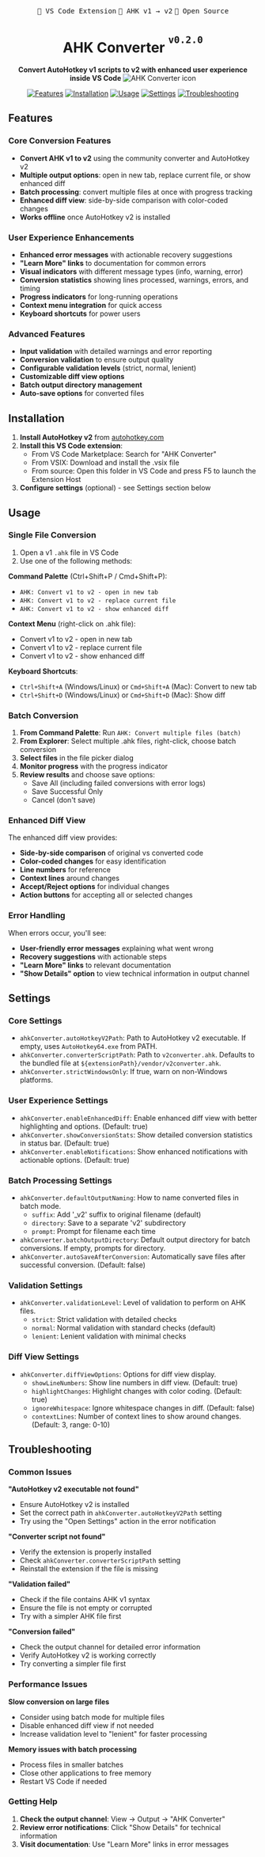 
<div align="center"><kbd></kbd><kbd>🧩 VS Code Extension</kbd> <kbd>🔁 AHK v1 → v2</kbd> <kbd>📂 Open Source</kbd><kbd></kbd></div>
<h1 align="center">AHK Converter <sup><sup><kbd>v0.2.0</kbd></sup></sup></h1>

<div align="center">
    <strong>Convert AutoHotkey v1 scripts to v2 with enhanced user experience inside VS Code</strong>
  <img src="media/AHK_Convert_mini.png" alt="AHK Converter icon">
</div>
<div align="center">
  <p>
    <a href="#features"><img src="https://img.shields.io/badge/Features-blue?style=for-the-badge" alt="Features"></a>
    <a href="#installation"><img src="https://img.shields.io/badge/Install-green?style=for-the-badge" alt="Installation"></a>
    <a href="#usage"><img src="https://img.shields.io/badge/Usage-purple?style=for-the-badge" alt="Usage"></a>
    <a href="#settings"><img src="https://img.shields.io/badge/Settings-orange?style=for-the-badge" alt="Settings"></a>
    <a href="#troubleshooting"><img src="https://img.shields.io/badge/Troubleshooting-red?style=for-the-badge" alt="Troubleshooting"></a>
  </p>
</div>

## Features

### Core Conversion Features
- **Convert AHK v1 to v2** using the community converter and AutoHotkey v2
- **Multiple output options**: open in new tab, replace current file, or show enhanced diff
- **Batch processing**: convert multiple files at once with progress tracking
- **Enhanced diff view**: side-by-side comparison with color-coded changes
- **Works offline** once AutoHotkey v2 is installed

### User Experience Enhancements
- **Enhanced error messages** with actionable recovery suggestions
- **"Learn More" links** to documentation for common errors
- **Visual indicators** with different message types (info, warning, error)
- **Conversion statistics** showing lines processed, warnings, errors, and timing
- **Progress indicators** for long-running operations
- **Context menu integration** for quick access
- **Keyboard shortcuts** for power users

### Advanced Features
- **Input validation** with detailed warnings and error reporting
- **Conversion validation** to ensure output quality
- **Configurable validation levels** (strict, normal, lenient)
- **Customizable diff view options**
- **Batch output directory management**
- **Auto-save options** for converted files

## Installation

1. **Install AutoHotkey v2** from [autohotkey.com](https://www.autohotkey.com/)
2. **Install this VS Code extension**:
   - From VS Code Marketplace: Search for "AHK Converter"
   - From VSIX: Download and install the .vsix file
   - From source: Open this folder in VS Code and press F5 to launch the Extension Host
3. **Configure settings** (optional) - see Settings section below

## Usage

### Single File Conversion

1. Open a v1 `.ahk` file in VS Code
2. Use one of the following methods:

**Command Palette** (Ctrl+Shift+P / Cmd+Shift+P):
- `AHK: Convert v1 to v2 - open in new tab`
- `AHK: Convert v1 to v2 - replace current file`
- `AHK: Convert v1 to v2 - show enhanced diff`

**Context Menu** (right-click on .ahk file):
- Convert v1 to v2 - open in new tab
- Convert v1 to v2 - replace current file
- Convert v1 to v2 - show enhanced diff

**Keyboard Shortcuts**:
- `Ctrl+Shift+A` (Windows/Linux) or `Cmd+Shift+A` (Mac): Convert to new tab
- `Ctrl+Shift+D` (Windows/Linux) or `Cmd+Shift+D` (Mac): Show diff

### Batch Conversion

1. **From Command Palette**: Run `AHK: Convert multiple files (batch)`
2. **From Explorer**: Select multiple .ahk files, right-click, choose batch conversion
3. **Select files** in the file picker dialog
4. **Monitor progress** with the progress indicator
5. **Review results** and choose save options:
   - Save All (including failed conversions with error logs)
   - Save Successful Only
   - Cancel (don't save)

### Enhanced Diff View

The enhanced diff view provides:
- **Side-by-side comparison** of original vs converted code
- **Color-coded changes** for easy identification
- **Line numbers** for reference
- **Context lines** around changes
- **Accept/Reject options** for individual changes
- **Action buttons** for accepting all or selected changes

### Error Handling

When errors occur, you'll see:
- **User-friendly error messages** explaining what went wrong
- **Recovery suggestions** with actionable steps
- **"Learn More" links** to relevant documentation
- **"Show Details" option** to view technical information in output channel

## Settings

### Core Settings

- `ahkConverter.autoHotkeyV2Path`: Path to AutoHotkey v2 executable. If empty, uses `AutoHotkey64.exe` from PATH.
- `ahkConverter.converterScriptPath`: Path to `v2converter.ahk`. Defaults to the bundled file at `${extensionPath}/vendor/v2converter.ahk`.
- `ahkConverter.strictWindowsOnly`: If true, warn on non-Windows platforms.

### User Experience Settings

- `ahkConverter.enableEnhancedDiff`: Enable enhanced diff view with better highlighting and options. (Default: true)
- `ahkConverter.showConversionStats`: Show detailed conversion statistics in status bar. (Default: true)
- `ahkConverter.enableNotifications`: Show enhanced notifications with actionable options. (Default: true)

### Batch Processing Settings

- `ahkConverter.defaultOutputNaming`: How to name converted files in batch mode.
  - `suffix`: Add '_v2' suffix to original filename (default)
  - `directory`: Save to a separate 'v2' subdirectory
  - `prompt`: Prompt for filename each time
- `ahkConverter.batchOutputDirectory`: Default output directory for batch conversions. If empty, prompts for directory.
- `ahkConverter.autoSaveAfterConversion`: Automatically save files after successful conversion. (Default: false)

### Validation Settings

- `ahkConverter.validationLevel`: Level of validation to perform on AHK files.
  - `strict`: Strict validation with detailed checks
  - `normal`: Normal validation with standard checks (default)
  - `lenient`: Lenient validation with minimal checks

### Diff View Settings

- `ahkConverter.diffViewOptions`: Options for diff view display.
  - `showLineNumbers`: Show line numbers in diff view. (Default: true)
  - `highlightChanges`: Highlight changes with color coding. (Default: true)
  - `ignoreWhitespace`: Ignore whitespace changes in diff. (Default: false)
  - `contextLines`: Number of context lines to show around changes. (Default: 3, range: 0-10)

## Troubleshooting

### Common Issues

**"AutoHotkey v2 executable not found"**
- Ensure AutoHotkey v2 is installed
- Set the correct path in `ahkConverter.autoHotkeyV2Path` setting
- Try using the "Open Settings" action in the error notification

**"Converter script not found"**
- Verify the extension is properly installed
- Check `ahkConverter.converterScriptPath` setting
- Reinstall the extension if the file is missing

**"Validation failed"**
- Check if the file contains AHK v1 syntax
- Ensure the file is not empty or corrupted
- Try with a simpler AHK file first

**"Conversion failed"**
- Check the output channel for detailed error information
- Verify AutoHotkey v2 is working correctly
- Try converting a simpler file first

### Performance Issues

**Slow conversion on large files**
- Consider using batch mode for multiple files
- Disable enhanced diff view if not needed
- Increase validation level to "lenient" for faster processing

**Memory issues with batch processing**
- Process files in smaller batches
- Close other applications to free memory
- Restart VS Code if needed

### Getting Help

1. **Check the output channel**: View → Output → "AHK Converter"
2. **Review error notifications**: Click "Show Details" for technical information
3. **Visit documentation**: Use "Learn More" links in error messages

